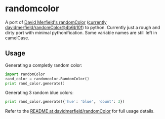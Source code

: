 randomcolor
===========

A port of [David Merfield's randomColor](https://github.com/davidmerfield/randomColor)  ([currently davidmerfield/randomColor@4b6b10f](https://github.com/davidmerfield/randomColor/commit/4b6b10f1f012d64987b1853a250f3124470bcb06)) to python. Currently just a rough and dirty port with minimal pythonification. Some variable names are still left in camelCase.

Usage
-----

Generating a completly random color:
``` python
import randomColor
rand_color = randomcolor.RandomColor()
print rand_color.generate()
```

Generating 3 random blue colors:
``` python
print rand_color.generate({'hue': 'blue', 'count': 3})
```

Refer to the [README at davidmerfield/randomColor](https://github.com/davidmerfield/randomColor/blob/4b6b10f1f012d64987b1853a250f3124470bcb06/README.md) for full usage details.
